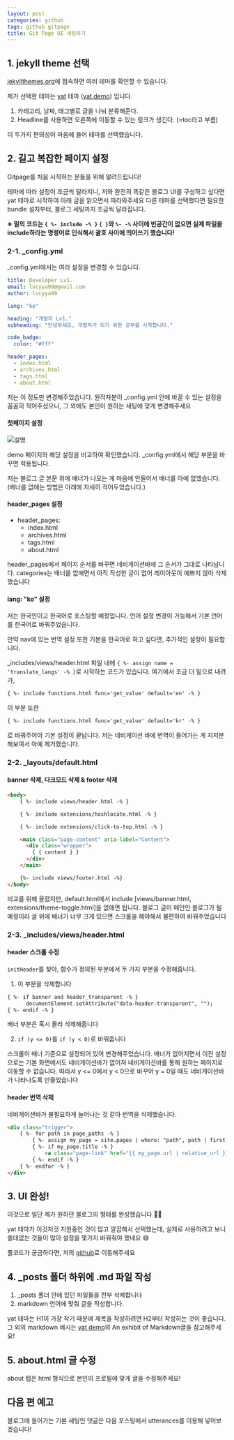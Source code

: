 ```yaml
---
layout: post
categories: github
tags: github gitpage
title: Git Page UI 세팅하기
---
```


## 1. jekyll theme 선택
[jekyllthemes.org](http://jekyllthemes.org/)에 접속하면 여러 테마를 확인할 수 있습니다.

제가 선택한 테마는 [yat](https://github.com/jeffreytse/jekyll-theme-yat) 테마 ([yat demo](https://jamstackthemes.dev/demo/theme/jekyll-theme-yat/)) 입니다.
1. 카테고리, 날짜, 태그별로 글을 나눠 분류해준다.
2. Headline를 사용하면 오른쪽에 이동할 수 있는 링크가 생긴다. (=toc라고 부름)

이 두가지 편의성이 마음에 들어 테마를 선택했습니다.

## 2. 길고 복잡한 페이지 설정
Gitpage를 처음 시작하는 분들을 위해 알려드립니다!

테마에 따라 설정이 조금씩 달라지니, 저와 완전히 똑같은 블로그 UI를 구성하고 싶다면 yat 테마로 시작하여 아래 글을 읽으면서 따라와주세요
다른 테마를 선택했다면 필요한 bundle 설치부터, 블로그 세팅까지 조금씩 달라집니다.

**※ 밑의 코드는 `{ %- include -% }` `{ }`와 `%- -%` 사이에 빈공간이 없으면 실제 파일을 include하라는 명령어로 인식해서 괄호 사이에 띄어쓰기 했습니다!**

### 2-1. _config.yml
_config.yml에서는 여러 설정을 변경할 수 있습니다.
```yml
title: Developer Lv1.
email: lucyya99@gmail.com
author: lucyya99

lang: "ko"

heading: "개발자 Lv1."
subheading: "안녕하세요, 개발자가 되기 위한 공부를 시작합니다."

code_badge:
  color: "#fff"

header_pages:
  - index.html
  - archives.html
  - tags.html
  - about.html
```

저는 이 정도만 변경해주었습니다. 원작자분이 _config.yml 안에 바꿀 수 있는 설정을 꼼꼼히 적어주셨으니, 그 외에도 본인이 원하는 세팅에 맞게 변경해주세요

#### 첫페이지 설정
![설명](https://github.com/lucyya99/lucyya99.github.io/assets/80736490/e73a9afc-70e7-4549-bb11-cc2de901527b)

demo 페이지와 해당 설정을 비교하여 확인했습니다. _config.yml에서 해당 부분을 바꾸면 적용됩니다.

저는 블로그 글 본문 위에 배너가 나오는 게 마음에 안들어서 배너를 아예 없앴습니다. (배너를 없애는 방법은 아래에 자세히 적어두었습니다.)

#### header_pages 설정

- header_pages:
  - index.html
  - archives.html
  - tags.html
  - about.html

header_pages에서 페이지 순서를 바꾸면 네비게이션바에 그 순서가 그대로 나타납니다. categories는 배너를 없애면서 아직 작성한 글이 없어 레이아웃이 예쁘지 않아 삭제했습니다


#### lang: "ko" 설정

저는 한국인이고 한국어로 포스팅할 예정입니다. 언어 설정 변경이 가능해서 기본 언어를 한국어로 바꿔주었습니다.

만약 nav에 있는 번역 설정 또한 기본을 한국어로 하고 싶다면, 추가적인 설정이 필요합니다.

_includes/views/header.html 파일 내에 `{ %- assign name = 'translate_langs' -% }`로 시작하는 코드가 있습니다.
여기에서 조금 더 밑으로 내려가, 

```html
{ %- include functions.html func='get_value' default='en' -% }
```

이 부분 또한 
```html
{ %- include functions.html func='get_value' default='kr' -% }
```
로 바꿔주어야 기본 설정이 끝납니다. 
저는 네비게이션 바에 번역이 들어가는 게 지저분해보여서 아예 제거했습니다.

### 2-2. _layouts/default.html

#### banner 삭제, 다크모드 삭제 & footer 삭제

```html
<body>
    { %- include views/header.html -% }

    { %- include extensions/hashlocate.html -% }

    { %- include extensions/click-to-top.html -% }

    <main class="page-content" aria-label="Content">
      <div class="wrapper">
        { { content } }
      </div>
    </main>

    {%- include views/footer.html -%}
</body>
```

비교를 위해 올렸지만, default.html에서 include [views/banner.html, extensions/theme-toggle.html]을 없애면 됩니다. 블로그 글이 메인인 블로그가 될 예정이라 글 위에 배너가 너무 크게 있으면 스크롤을 해야해서 불편하여 바꿔주었습니다

### 2-3. _includes/views/header.html

#### header 스크롤 수정

`initHeader`를 찾아, 함수가 정의된 부분에서 두 가지 부분을 수정해줍니다.

1. 이 부분을 삭제합니다
```html
{ %- if banner and header_transparent -% }
      documentElement.setAttribute("data-header-transparent", "");
{ %- endif -% }
```
배너 부분은 혹시 몰라 삭제해줍니다

2. `if (y <= 0)`를 `if (y < 0)`로 바꿔줍니다

스크롤이 배너 기준으로 설정되어 있어 변경해주었습니다. 배너가 없어지면서 이전 설정으로는 기본 화면에서도 네비게이션바가 없어져 네비게이션바를 통해 원하는 페이지로 이동할 수 없습니다. 따라서 y <= 0에서 y < 0으로 바꾸어 y = 0일 때도 네비게이션바가 나타나도록 만들었습니다

#### header 번역 삭제

네비게이션바가 불필요하게 늘어나는 것 같아 번역을 삭제했습니다.

```html
<div class="trigger">
    { %- for path in page_paths -% }
        { %- assign my_page = site.pages | where: "path", path | first -% }
        { %- if my_page.title -% }
            <a class="page-link" href="{{ my_page.url | relative_url }}">{ { my_page.title | upcase | escape } }</a>
        { %- endif -% }
    { %- endfor -% }
</div>
```

## 3. UI 완성!

이것으로 일단 제가 원하던 블로그의 형태를 완성했습니다 👏👏

yat 테마가 이것저것 지원중인 것이 많고 깔끔해서 선택했는데, 실제로 사용하려고 보니 쓸데없는 것들이 많아 설정을 몇가지 바꿔줘야 했네요 😅

풀코드가 궁금하다면, 저의 [github](https://github.com/lucyya99/lucyya99.github.io)로 이동해주세요

## 4. _posts 폴더 하위에 .md 파일 작성

1. _posts 폴더 안에 있던 파일들을 전부 삭제합니다
2. markdown 언어에 맞춰 글을 작성합니다.

yat 테마는 H1이 가장 작기 때문에 제목을 작성하려면 H2부터 작성하는 것이 좋습니다. 그 외의 markdown 예시는 [yat demo](https://jamstackthemes.dev/demo/theme/jekyll-theme-yat/)의 An exhibit of Markdown글을 참고해주세요!

## 5. about.html 글 수정

about 탭은 html 형식으로 본인의 프로필에 맞게 글을 수정해주세요!

## 다음 편 예고

블로그에 들어가는 기본 세팅인 댓글은 다음 포스팅에서 utterances를 이용해 넣어보겠습니다!